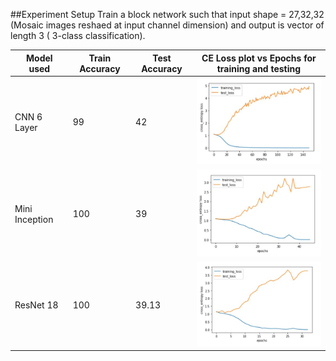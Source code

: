 ##Experiment Setup
Train a block network such that input shape = 27,32,32 (Mosaic images reshaed at input channel dimension) and output is vector of length 3 ( 3-class classification).

|  Model used | Train Accuracy |  Test Accuracy | CE Loss plot vs Epochs for training and testing | 
|  ------------------ | --------------------------- |  ----------- | --------------------------- | 
| CNN 6 Layer | 99 | 42 | <img src= ./plots_and_images/loss_cnn.JPG width="250">  |
| Mini Inception | 100 | 39 | <img src= ./plots_and_images/loss_mini.JPG width="250">  | 
| ResNet 18 | 100 | 39.13 | <img src= ./plots_and_images/loss_resnet18.JPG width="250">  | 
